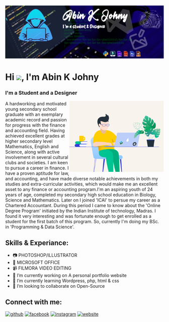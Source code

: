 ![I'm a student and a designer.](https://github.com/abinkjohny/abinkjohny/blob/main/Banner%201.jpg)


<h1 align="left">Hi <img src="https://raw.githubusercontent.com/MartinHeinz/MartinHeinz/master/wave.gif" width="30px">, I'm Abin K Johny</h1>
<h3>I'm a Student and a Designer</h3>
<img align="right" alt="GIF" src="https://github.com/abinkjohny/abinkjohny/blob/main/image_processing20210909-29286-dr58yz.gif" width="300" height="225" />

A hardworking and motivated young secondary school graduate with an exemplary academic record and passion for progress with the finance and accounting field. 
Having achieved excellent grades at higher secondary level Mathematics, English and Science, along with active involvement in several cultural clubs and societies. 
I am keen to pursue a career in finance. I have a proven aptitude for law, and accounting, and have made diverse notable achievements in both my studies and extra-curricular activities, which would make me an excellent asset to any finance or accounting program.I'm an aspiring youth of 24 years of age, 
completed my secondary high school education in Biology, Science and Mathematics. Later on I joined 'ICAI' to persue my career as a Chartered Accountant. 
During this period I came to know about the 'Online Degree Program' initiated by the Indian Institute of technology, Madras. I found it very interesting and was fortunate enough to get enrolled as a student for the first batch of this program. So, currently I'm doing my BSc. in 'Programming & Data Science'.

## Skills & Experiance:
<p align="left">

- 📷 PHOTOSHOP/ILLUSTRATOR
- 🏢 MICROSOFT OFFICE
- 📹 FILMORA VIDEO EDITING  
- 🔭 I’m currently working on A personal portfolio website 
- 🌱 I’m currently learning Wordpress, php, html & css 
- 👯 I’m looking to collaborate on Open-Source 

## Connect with me:
[<img src='https://cdn.jsdelivr.net/npm/simple-icons@3.0.1/icons/github.svg' alt='github' height='40'>](https://github.com/abinkjohny)  [<img src='https://cdn.jsdelivr.net/npm/simple-icons@3.0.1/icons/facebook.svg' alt='facebook' height='40'>](https://www.facebook.com/abin.kjohny.5)  [<img src='https://cdn.jsdelivr.net/npm/simple-icons@3.0.1/icons/instagram.svg' alt='instagram' height='40'>](https://www.instagram.com/akj_unni_k//)  [<img src='https://cdn.jsdelivr.net/npm/simple-icons@3.0.1/icons/icloud.svg' alt='website' height='40'>](www.tornotron.com)  


